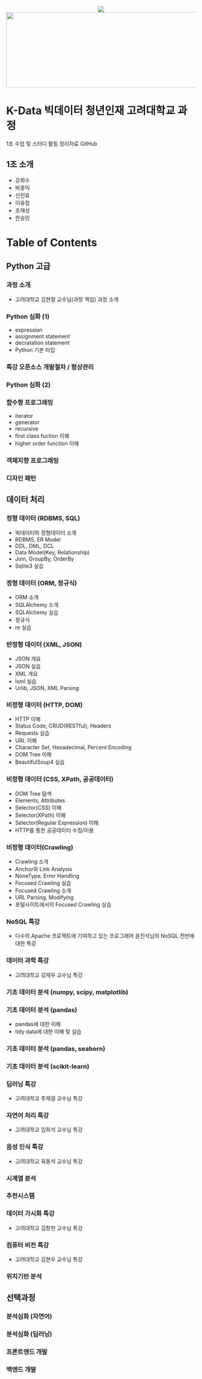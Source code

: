 <div align="center">
  <img src='https://ifh.cc/g/M9YjL.png' />
  <img src='https://enveco.korea.ac.kr/_res/enveco/img/quick_link_03.png' width='850' height='200' align='center'/>
</div>

# K-Data 빅데이터 청년인재 고려대학교 과정
1조 수업 및 스터디 활동 정리자료 GitHub

## 1조 소개
- 강희수
- 박종익
- 신진효
- 이유정
- 조재성
- 한승민

# Table of Contents
## Python 고급
### 과정 소개
- 고려대학교 김현철 교수님(과정 책임) 과정 소개
### Python 심화 (1)
  - expression
  - assignment statement
  - decratation statement
  - Python 기본 타입
### 특강 오픈소스 개발절차 / 형상관리
### Python 심화 (2)
### 함수형 프로그래밍
  - iterator
  - generator
  - recursive
  - first class fuction 이해
  - higher order function 이해
### 객체지향 프로그래밍
### 디자인 패턴

## 데이터 처리
### 정형 데이터 (RDBMS, SQL)
- 빅데이터와 정형데이터 소개
- RDBMS, ER Model
- DDL, DML, DCL
- Data Model(Key, Relationship)
- Join, GroupBy, OrderBy
- Sqlite3 실습
### 정형 데이터 (ORM, 정규식)
- ORM 소개
- SQLAlchemy 소개
- SQLAlchemy 실습
- 정규식
- re 실습
### 반정형 데이터 (XML, JSON)
- JSON 개요
- JSON 실습
- XML 개요
- lxml 실습
- Urlib, JSON, XML Parsing
### 비정형 데이터 (HTTP, DOM)
- HTTP 이해
- Status Code, CRUD(RESTful), Headers
- Requests 실습
- URL 이해
- Character Set, Hexadecimal, Percent Encoding
- DOM Tree 이해
- BeautifulSoup4 실습
### 비정형 데이터 (CSS, XPath, 공공데이터)
- DOM Tree 탐색
- Elements, Attributes
- Selector(CSS) 이해
- Selector(XPath) 이해
- Selector(Regular Expression) 이해
- HTTP를 통한 공공데이터 수집/이용
### 비정형 데이터(Crawling)
- Crawling 소개
- Anchor와 Link Analysis
- NoneType, Error Handling
- Focused Crawling 실습
- Focused Crawling 소개
- URL Parsing, Modifying
- 포털사이트에서의 Focused Crawling 실습
### NoSQL 특강
- 다수의 Apache 프로젝트에 기여하고 있는 프로그래머 윤진석님의 NoSQL 전반에 대한 특강

### 데이터 과학 특강
- 고려대학교 강재우 교수님 특강
### 기초 데이터 분석 (numpy, scipy, matplotlib)
### 기초 데이터 분석 (pandas)
- pandas에 대한 이해
- tidy data에 대한 이해 및 실습
### 기초 데이터 분석 (pandas, seaborn)
### 기초 데이터 분석 (scikit-learn)
### 딥러닝 특강
- 고려대학교 주재걸 교수님 특강
### 자연어 처리 특강
- 고려대학교 임희석 교수님 특강
### 음성 인식 특강
- 고려대학교 육동석 교수님 특강
### 시계열 분석
### 추천시스템
### 데이터 가시화 특강
- 고려대학교 김창헌 교수님 특강
### 컴퓨터 비전 특강
- 고려대학교 김현우 교수님 특강
### 위치기반 분석

## 선택과정
### 분석심화 (자연어)
### 분석심화 (딥러닝)
### 프론트엔드 개발
### 백엔드 개발
